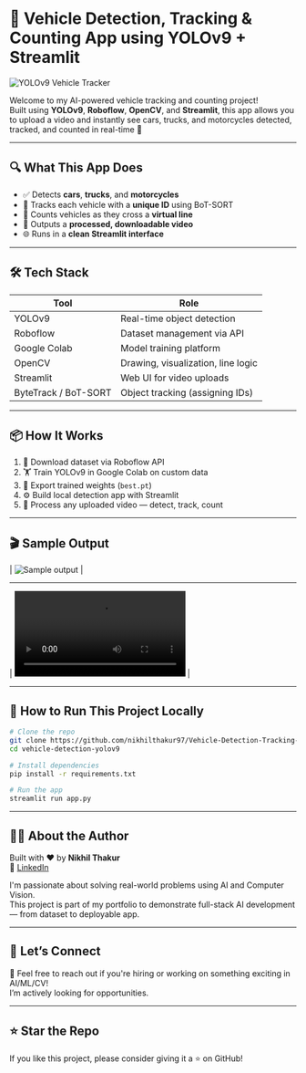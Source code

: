 
# 🚗 Vehicle Detection, Tracking & Counting App using YOLOv9 + Streamlit

![YOLOv9 Vehicle Tracker](https://user-images.githubusercontent.com/your-screenshot.gif)

Welcome to my AI-powered vehicle tracking and counting project!  
Built using **YOLOv9**, **Roboflow**, **OpenCV**, and **Streamlit**, this app allows you to upload a video and instantly see cars, trucks, and motorcycles detected, tracked, and counted in real-time 🚀

---

## 🔍 What This App Does

- ✅ Detects **cars**, **trucks**, and **motorcycles**
- 🧠 Tracks each vehicle with a **unique ID** using BoT-SORT
- 🔢 Counts vehicles as they cross a **virtual line**
- 🎥 Outputs a **processed, downloadable video**
- 🌐 Runs in a **clean Streamlit interface**

---

## 🛠️ Tech Stack

| Tool | Role |
|------|------|
| YOLOv9 | Real-time object detection |
| Roboflow | Dataset management via API |
| Google Colab | Model training platform |
| OpenCV | Drawing, visualization, line logic |
| Streamlit | Web UI for video uploads |
| ByteTrack / BoT-SORT | Object tracking (assigning IDs) |

---

## 📦 How It Works

1. 🔗 Download dataset via Roboflow API
2. 🏋️ Train YOLOv9 in Google Colab on custom data
3. 💾 Export trained weights (`best.pt`)
4. ⚙️ Build local detection app with Streamlit
5. 🎥 Process any uploaded video — detect, track, count

---

## 🎬 Sample Output

| ![Sample output](runs/sample.gif) |

---
| ![Stremlit Interface](runs/Streamlit.mp4) |

---

## 🚀 How to Run This Project Locally

```bash
# Clone the repo
git clone https://github.com/nikhilthakur97/Vehicle-Detection-Tracking-Counting-App-using-YOLOv9-Streamlit.git
cd vehicle-detection-yolov9

# Install dependencies
pip install -r requirements.txt

# Run the app
streamlit run app.py
```

---

## 👨‍💻 About the Author

Built with ❤️ by **Nikhil Thakur**  
🔗 [LinkedIn](https://www.linkedin.com/in/nikhilthakur97)


I'm passionate about solving real-world problems using AI and Computer Vision.  
This project is part of my portfolio to demonstrate full-stack AI development — from dataset to deployable app.

---

## 💬 Let’s Connect

📩 Feel free to reach out if you're hiring or working on something exciting in AI/ML/CV!  
I’m actively looking for opportunities.

---

## ⭐ Star the Repo

If you like this project, please consider giving it a ⭐ on GitHub!

